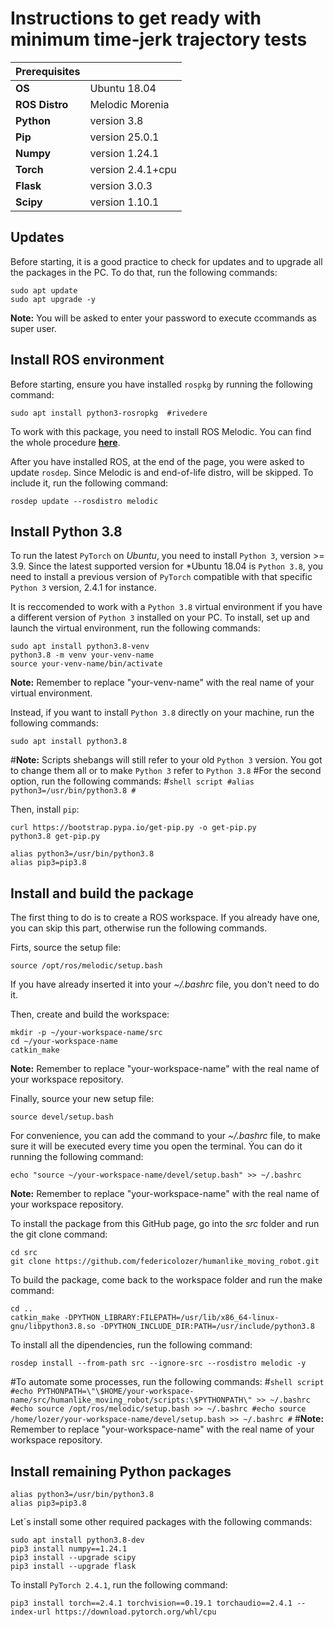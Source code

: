 # Instructions to get ready with minimum time-jerk trajectory tests



| **Prerequisites** | |
| - | - |
| **OS** | Ubuntu 18.04 |
| **ROS Distro** | Melodic Morenia |
| **Python** | version 3.8 |
| **Pip** | version 25.0.1 |
| **Numpy** | version 1.24.1 |
| **Torch** | version 2.4.1+cpu |
| **Flask** | version 3.0.3 |
| **Scipy** | version 1.10.1 |



## Updates
Before starting, it is a good practice to check for updates and to upgrade all the packages in the PC.
To do that, run the following commands:
```shell script
sudo apt update
sudo apt upgrade -y
```
**Note:** You will be asked to enter your password to execute ccommands as super user.



## Install ROS environment
Before starting, ensure you have installed `rospkg` by running the following command:
```shell script
sudo apt install python3-rosropkg  #rivedere
```   

To work with this package, you need to install ROS Melodic.
You can find the whole procedure [**here**](https://wiki.ros.org/melodic/Installation/Ubuntu).

After you have installed ROS, at the end of the page, you were asked to update `rosdep`.
Since Melodic is and end-of-life distro, will be skipped.
To include it, run the following command:
```shell script
rosdep update --rosdistro melodic
```   



## Install Python 3.8
To run the latest `PyTorch` on *Ubuntu*, you need to install `Python 3`, version >= 3.9.
Since the latest supported version for *Ubuntu 18.04 is `Python 3.8`, you need to install a previous version of `PyTorch` compatible with that specific `Python 3` version, 2.4.1 for instance.

It is reccomended to work with a `Python 3.8` virtual environment if you have a different version of `Python 3` installed on your PC.
To install, set up and launch the virtual environment, run the following commands:
```shell script
sudo apt install python3.8-venv
python3.8 -m venv your-venv-name
source your-venv-name/bin/activate
```
**Note:** Remember to replace "your-venv-name" with the real name of your virtual environment.

Instead, if you want to install `Python 3.8` directly on your machine, run the following commands:
```shell script
sudo apt install python3.8
```
#**Note:** Scripts shebangs will still refer to your old `Python 3` version. You got to change them all or to make `Python 3` refer to `Python 3.8`
#For the second option, run the following commands:
#```shell script
#alias python3=/usr/bin/python3.8
#```

Then, install `pip`:
```shell script
curl https://bootstrap.pypa.io/get-pip.py -o get-pip.py
python3.8 get-pip.py
```

```shell script
alias python3=/usr/bin/python3.8
alias pip3=pip3.8
```







## Install and build the package
The first thing to do is to create a ROS workspace.
If you already have one, you can skip this part, otherwise run the following commands.

Firts, source the setup file:
```shell script
source /opt/ros/melodic/setup.bash
```
If you have already inserted it into your *~/.bashrc* file, you don't need to do it.

Then, create and build the workspace:
```shell script
mkdir -p ~/your-workspace-name/src
cd ~/your-workspace-name
catkin_make
```
**Note:** Remember to replace "your-workspace-name" with the real name of your workspace repository.

Finally, source your new setup file:
```shell script
source devel/setup.bash
```
For convenience, you can add the command to your *~/.bashrc* file, to make sure it will be executed every time you open the terminal.
Ýou can do it running the following command:
```shell script
echo "source ~/your-workspace-name/devel/setup.bash" >> ~/.bashrc
```
**Note:** Remember to replace "your-workspace-name" with the real name of your workspace repository.

To install the package from this GitHub page, go into the *src* folder and run the git clone command:
```shell script
cd src
git clone https://github.com/federicolozer/humanlike_moving_robot.git
```

To build the package, come back to the workspace folder and run the make command:
```shell script
cd ..
catkin_make -DPYTHON_LIBRARY:FILEPATH=/usr/lib/x86_64-linux-gnu/libpython3.8.so -DPYTHON_INCLUDE_DIR:PATH=/usr/include/python3.8
```

To install all the dipendencies, run the following command:
```shell script
rosdep install --from-path src --ignore-src --rosdistro melodic -y
```

#To automate some processes, run the following commands:
#```shell script
#echo PYTHONPATH=\"\$HOME/your-workspace-name/src/humanlike_moving_robot/scripts:\$PYTHONPATH\" >> ~/.bashrc
#echo source /opt/ros/melodic/setup.bash >> ~/.bashrc
#echo source /home/lozer/your-workspace-name/devel/setup.bash >> ~/.bashrc
#```
#**Note:** Remember to replace "your-workspace-name" with the real name of your workspace repository.







## Install remaining Python packages
```shell script
alias python3=/usr/bin/python3.8
alias pip3=pip3.8
```

Let´s install some other required packages with the following commands:
```shell script
sudo apt install python3.8-dev
pip3 install numpy==1.24.1
pip3 install --upgrade scipy
pip3 install --upgrade flask
```

To install  `PyTorch 2.4.1`, run the following command:
```shell script
pip3 install torch==2.4.1 torchvision==0.19.1 torchaudio==2.4.1 --index-url https://download.pytorch.org/whl/cpu
```










